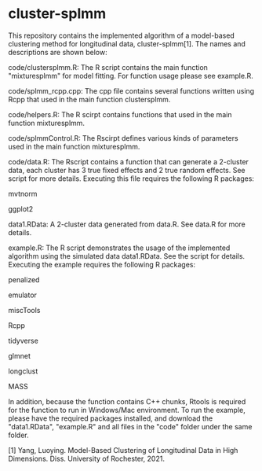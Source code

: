 # cluster-splmm

This repository contains the implemented algorithm of a model-based clustering method for longitudinal data, cluster-splmm[1]. The names and descriptions are shown below:

code/clustersplmm.R: The R script contains the main function "mixturesplmm" for model fitting. For function usage please see example.R.

code/splmm_rcpp.cpp: The cpp file contains several functions written using Rcpp that used in the main function clustersplmm.

code/helpers.R: The R scirpt contains functions that used in the main function mixturesplmm.

code/splmmControl.R: The Rscirpt defines various kinds of parameters used in the main function mixturesplmm.

code/data.R: The Rscript contains a function that can generate a 2-cluster data, each cluster has 3 true fixed effects and 2 true random effects. See script for more details. Executing this file requires the following R packages:

mvtnorm

ggplot2



data1.RData: A 2-cluster data generated from data.R. See data.R for more details.

example.R: The R script demonstrates the usage of the implemented algorithm using the simulated data data1.RData. See the script for details. Executing the example requires the following R packages:

penalized

emulator

miscTools

Rcpp

tidyverse

glmnet

longclust

MASS

In addition, because the function contains C++ chunks, Rtools is required for the function to run in Windows/Mac environment. To run the example, please have the required packages installed, and download the "data1.RData", "example.R" and all files in the "code" folder under the same folder. 

[1] Yang, Luoying. Model-Based Clustering of Longitudinal Data in High Dimensions. Diss. University of Rochester, 2021.
